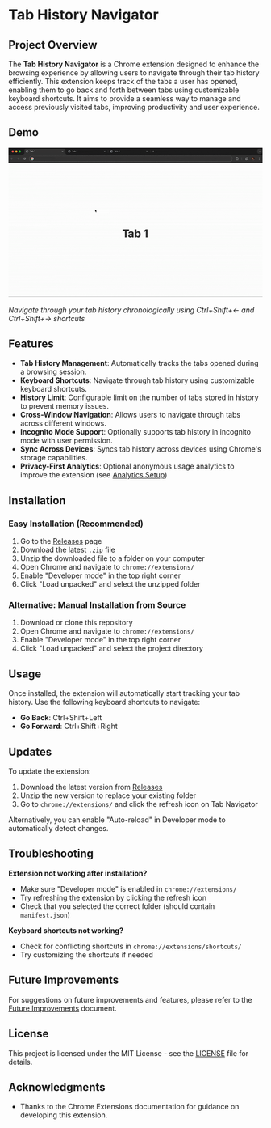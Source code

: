 # Tab History Navigator

## Project Overview

The **Tab History Navigator** is a Chrome extension designed to enhance the browsing experience by allowing users to navigate through their tab history efficiently. This extension keeps track of the tabs a user has opened, enabling them to go back and forth between tabs using customizable keyboard shortcuts. It aims to provide a seamless way to manage and access previously visited tabs, improving productivity and user experience.

## Demo

![Tab History Navigator Demo](img/tab-navigator-demo.gif)

*Navigate through your tab history chronologically using Ctrl+Shift+← and Ctrl+Shift+→ shortcuts*

## Features

- **Tab History Management**: Automatically tracks the tabs opened during a browsing session.
- **Keyboard Shortcuts**: Navigate through tab history using customizable keyboard shortcuts.
- **History Limit**: Configurable limit on the number of tabs stored in history to prevent memory issues.
- **Cross-Window Navigation**: Allows users to navigate through tabs across different windows.
- **Incognito Mode Support**: Optionally supports tab history in incognito mode with user permission.
- **Sync Across Devices**: Syncs tab history across devices using Chrome's storage capabilities.
- **Privacy-First Analytics**: Optional anonymous usage analytics to improve the extension (see [Analytics Setup](ANALYTICS_SETUP.md))

## Installation

### Easy Installation (Recommended)
1. Go to the [Releases](../../releases) page
2. Download the latest `.zip` file
3. Unzip the downloaded file to a folder on your computer
4. Open Chrome and navigate to `chrome://extensions/`
5. Enable "Developer mode" in the top right corner
6. Click "Load unpacked" and select the unzipped folder

### Alternative: Manual Installation from Source
1. Download or clone this repository
2. Open Chrome and navigate to `chrome://extensions/`
3. Enable "Developer mode" in the top right corner
4. Click "Load unpacked" and select the project directory

## Usage

Once installed, the extension will automatically start tracking your tab history. Use the following keyboard shortcuts to navigate:

- **Go Back**: Ctrl+Shift+Left
- **Go Forward**: Ctrl+Shift+Right

## Updates

To update the extension:
1. Download the latest version from [Releases](../../releases)
2. Unzip the new version to replace your existing folder
3. Go to `chrome://extensions/` and click the refresh icon on Tab Navigator

Alternatively, you can enable "Auto-reload" in Developer mode to automatically detect changes.

## Troubleshooting

**Extension not working after installation?**
- Make sure "Developer mode" is enabled in `chrome://extensions/`
- Try refreshing the extension by clicking the refresh icon
- Check that you selected the correct folder (should contain `manifest.json`)

**Keyboard shortcuts not working?**
- Check for conflicting shortcuts in `chrome://extensions/shortcuts/`
- Try customizing the shortcuts if needed

## Future Improvements

For suggestions on future improvements and features, please refer to the [Future Improvements](future_improvements.md) document.

## License

This project is licensed under the MIT License - see the [LICENSE](LICENSE) file for details.

## Acknowledgments

- Thanks to the Chrome Extensions documentation for guidance on developing this extension. 